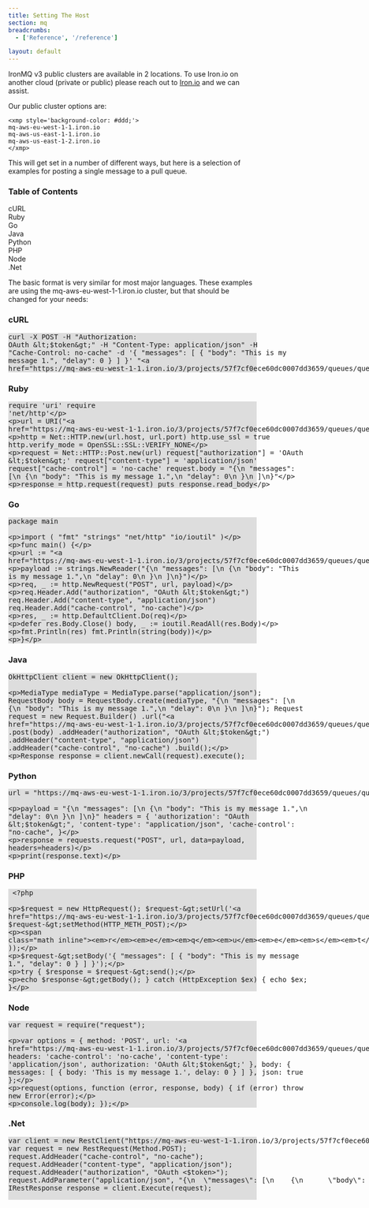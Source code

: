 ```yaml
---
title: Setting The Host
section: mq
breadcrumbs:
  - ['Reference', '/reference']

layout: default
---
```


<p>IronMQ v3 public clusters are available in 2 locations. To use Iron.io on another cloud (private or public) please reach out to <a href='mailto:sales@iron.io'>Iron.io</a> and we can assist.

<p>Our public cluster options are:

    <xmp style='background-color: #ddd;'>
    mq-aws-eu-west-1-1.iron.io
    mq-aws-us-east-1-1.iron.io
    mq-aws-us-east-1-2.iron.io
    </xmp>

<p>This will get set in a number of different ways, but here is a selection of examples for posting a single message to a pull queue.
<section id="toc">
<h3>Table of Contents</h3>
  <ul>
    <li><a href="#curl">cURL</a></li>
    <li><a href="#ruby">Ruby</a></li>
    <li><a href="#go">Go</a></li>
    <li><a href="#java">Java</a></li>
    <li><a href="#python">Python</a></li>
    <li><a href="#php">PHP</a></li>
    <li><a href="#node">Node</a></li>
    <li><a href="#net">.Net</a></li>
  </ul>  
</section>

<p>The basic format is very similar for most major languages. These examples are using the mq-aws-eu-west-1-1.iron.io cluster, but that should be changed for your needs:

<h3 id='curl'>cURL</h3>

<xmp style='background-color: #ddd;'>curl -X POST -H "Authorization: OAuth <$token>" -H "Content-Type: application/json" -H "Cache-Control: no-cache"  -d '{
  "messages": [
    {
      "body": "This is my message 1.",
      "delay": 0
    }
  ]
}' "https://mq-aws-eu-west-1-1.iron.io/3/projects/57f7cf0ece60dc0007dd3659/queues/queueNamesGoesInHere/messages"

</xmp>

<h3 id='ruby'>Ruby</h3>

<xmp style='background-color: #ddd;'>require 'uri'
require 'net/http'

url = URI("https://mq-aws-eu-west-1-1.iron.io/3/projects/57f7cf0ece60dc0007dd3659/queues/queueNamesGoesInHere/messages")

http = Net::HTTP.new(url.host, url.port)
http.use_ssl = true
http.verify_mode = OpenSSL::SSL::VERIFY_NONE

request = Net::HTTP::Post.new(url)
request["authorization"] = 'OAuth <$token>'
request["content-type"] = 'application/json'
request["cache-control"] = 'no-cache'
request.body = "{\n  \"messages\": [\n    {\n      \"body\": \"This is my message 1.\",\n      \"delay\": 0\n    }\n  ]\n}"

response = http.request(request)
puts response.read_body

</xmp>

<h3 id='go'>Go</h3>
<xmp style='background-color: #ddd;'>package main

import (
  "fmt"
  "strings"
  "net/http"
  "io/ioutil"
)

func main() {

  url := "https://mq-aws-eu-west-1-1.iron.io/3/projects/57f7cf0ece60dc0007dd3659/queues/queueNamesGoesInHere/messages"

  payload := strings.NewReader("{\n  \"messages\": [\n    {\n      \"body\": \"This is my message 1.\",\n      \"delay\": 0\n    }\n  ]\n}")

  req, _ := http.NewRequest("POST", url, payload)

  req.Header.Add("authorization", "OAuth <$token>")
  req.Header.Add("content-type", "application/json")
  req.Header.Add("cache-control", "no-cache")

  res, _ := http.DefaultClient.Do(req)

  defer res.Body.Close()
  body, _ := ioutil.ReadAll(res.Body)

  fmt.Println(res)
  fmt.Println(string(body))

}

</xmp>

<h3 id='java'>Java</h3>
<xmp style='background-color: #ddd;'>OkHttpClient client = new OkHttpClient();

MediaType mediaType = MediaType.parse("application/json");
RequestBody body = RequestBody.create(mediaType, "{\n  \"messages\": [\n    {\n      \"body\": \"This is my message 1.\",\n      \"delay\": 0\n    }\n  ]\n}");
Request request = new Request.Builder()
  .url("https://mq-aws-eu-west-1-1.iron.io/3/projects/57f7cf0ece60dc0007dd3659/queues/queueNamesGoesInHere/messages")
  .post(body)
  .addHeader("authorization", "OAuth <$token>")
  .addHeader("content-type", "application/json")
  .addHeader("cache-control", "no-cache")
  .build();

Response response = client.newCall(request).execute();
</xmp>

<h3 id='python'>Python</h3>
<xmp style='background-color: #ddd;'>url = "https://mq-aws-eu-west-1-1.iron.io/3/projects/57f7cf0ece60dc0007dd3659/queues/queueNamesGoesInHere/messages"

payload = "{\n  \"messages\": [\n    {\n      \"body\": \"This is my message 1.\",\n      \"delay\": 0\n    }\n  ]\n}"
headers = {
    'authorization': "OAuth <$token>",
    'content-type': "application/json",
    'cache-control': "no-cache",
    }

response = requests.request("POST", url, data=payload, headers=headers)

print(response.text)

</xmp>

<h3 id='php'>PHP</h3>
<xmp style='background-color: #ddd;'> <?php

$request = new HttpRequest();
$request->setUrl('https://mq-aws-eu-west-1-1.iron.io/3/projects/57f7cf0ece60dc0007dd3659/queues/queueNamesGoesInHere/messages');
$request->setMethod(HTTP_METH_POST);

$request->setHeaders(array(
  'cache-control' => 'no-cache',
  'content-type' => 'application/json',
  'authorization' => 'OAuth <$token>'
));

$request->setBody('{
  "messages": [
    {
      "body": "This is my message 1.",
      "delay": 0
    }
  ]
}');

try {
  $response = $request->send();

  echo $response->getBody();
} catch (HttpException $ex) {
  echo $ex;
}

</xmp>

<h3 id='node'>Node</h3>
<xmp style='background-color: #ddd;'>var request = require("request");

var options = { method: 'POST',
  url: 'https://mq-aws-eu-west-1-1.iron.io/3/projects/57f7cf0ece60dc0007dd3659/queues/queueNamesGoesInHere/messages',
  headers: 
     'cache-control': 'no-cache',
     'content-type': 'application/json',
     authorization: 'OAuth <$token>' },
  body: { messages: [ { body: 'This is my message 1.', delay: 0 } ] },
  json: true };

request(options, function (error, response, body) {
  if (error) throw new Error(error);

  console.log(body);
});

</xmp>

<h3 id='net'>.Net</h3>
<xmp style='background-color: #ddd;'>var client = new RestClient("https://mq-aws-eu-west-1-1.iron.io/3/projects/57f7cf0ece60dc0007dd3659/queues/queueNamesGoesInHere/messages");
var request = new RestRequest(Method.POST);
request.AddHeader("cache-control", "no-cache");
request.AddHeader("content-type", "application/json");
request.AddHeader("authorization", "OAuth <$token>");
request.AddParameter("application/json", "{\n  \"messages\": [\n    {\n      \"body\": \"This is my message 1.\",\n      \"delay\": 0\n    }\n  ]\n}", ParameterType.RequestBody);
IRestResponse response = client.Execute(request);

</xmp>




